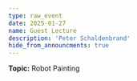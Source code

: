 ```yaml
---
type: raw_event
date: 2025-01-27
name: Guest Lecture
description: 'Peter Schaldenbrand'
hide_from_announcments: true
---
```

**Topic:** Robot Painting